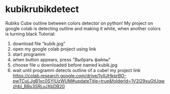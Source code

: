 # kubikrubikdetect
Rubiks Cube outline between colors detector on python!
My project on google colab is detecting outline and making it white, when another colors is turning black
Tutorial: 
1. download file "kubik.jpg"
2. open my google colab project using link
3. start programm
4. when button appears, press "Выбрать файлы"
5. choose file u downloaded before named kubik.jpg
6. wait until programm detects outline of a cube!
my project link
https://colab.research.google.com/drive/1yIIJHkprBO-pwTCuLJgB1xc0SYIUzWUM#updateTitle=true&folderId=1V2l29xuGtUqwzhbI_BBs3SRLvJXbDB20
